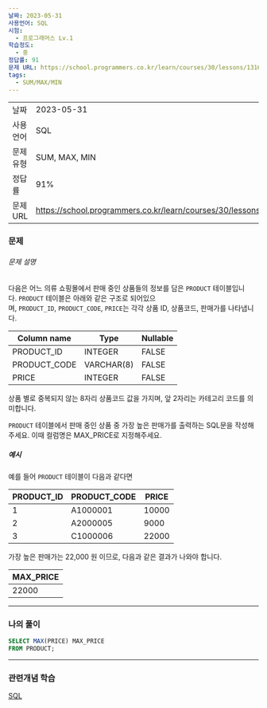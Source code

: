 ```yaml
---
날짜: 2023-05-31
사용언어: SQL
시험:
  - 프로그래머스 Lv.1
학습정도:
  - 중
정답률: 91
문제 URL: https://school.programmers.co.kr/learn/courses/30/lessons/131697
tags:
  - SUM/MAX/MIN
---
```

|        |                                                                  |
| ------ | ---------------------------------------------------------------- |
| 날짜     | 2023-05-31                                                       |
| 사용 언어  | SQL                                                              |
| 문제 유형  | SUM, MAX, MIN                                                    |
| 정답률    | 91%                                                              |
| 문제 URL | https://school.programmers.co.kr/learn/courses/30/lessons/131697 |

### 문제

###### 문제 설명

다음은 어느 의류 쇼핑몰에서 판매 중인 상품들의 정보를 담은 `PRODUCT` 테이블입니다. `PRODUCT` 테이블은 아래와 같은 구조로 되어있으며, `PRODUCT_ID`, `PRODUCT_CODE`, `PRICE`는 각각 상품 ID, 상품코드, 판매가를 나타냅니다.

|Column name|Type|Nullable|
|---|---|---|
|PRODUCT_ID|INTEGER|FALSE|
|PRODUCT_CODE|VARCHAR(8)|FALSE|
|PRICE|INTEGER|FALSE|

상품 별로 중복되지 않는 8자리 상품코드 값을 가지며, 앞 2자리는 카테고리 코드를 의미합니다.

`PRODUCT` 테이블에서 판매 중인 상품 중 가장 높은 판매가를 출력하는 SQL문을 작성해주세요. 이때 컬럼명은 MAX_PRICE로 지정해주세요.

##### 예시

예를 들어 `PRODUCT` 테이블이 다음과 같다면

|PRODUCT_ID|PRODUCT_CODE|PRICE|
|---|---|---|
|1|A1000001|10000|
|2|A2000005|9000|
|3|C1000006|22000|

가장 높은 판매가는 22,000 원 이므로, 다음과 같은 결과가 나와야 합니다.

|MAX_PRICE|
|---|
|22000|

---

### 나의 풀이

```SQL
SELECT MAX(PRICE) MAX_PRICE
FROM PRODUCT;
```

---
### 관련개념 학습

[SQL](Summary/DB/SQL.md)